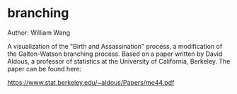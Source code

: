 # branching

Author: William Wang

A visualization of the "Birth and Assassination" process, a modification of the Galton-Watson branching process. Based on a paper
written by David Aldous, a professor of statistics at the University of California, Berkeley. The paper can be found here:

https://www.stat.berkeley.edu/~aldous/Papers/me44.pdf
